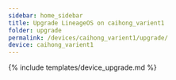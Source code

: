 ```yaml
---
sidebar: home_sidebar
title: Upgrade LineageOS on caihong_varient1
folder: upgrade
permalink: /devices/caihong_varient1/upgrade/
device: caihong_varient1
---
```

{% include templates/device_upgrade.md %}
